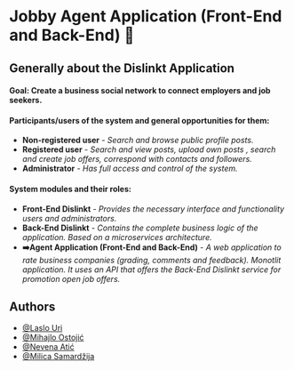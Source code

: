 # **Jobby Agent Application (Front-End and Back-End)** 🐶




## Generally about the **Dislinkt Application**
#### **Goal**: Create a business social network to connect employers and job seekers.
#### **Participants/users** of the system and general opportunities for them:
- **Non-registered user** - *Search and browse public profile posts.*
- **Registered user** - *Search and view posts, upload own posts , search and create job offers, correspond with contacts and followers.*
-  **Administrator** - *Has full access and control of the system.*
#### **System modules** and their roles:
- **Front-End Dislinkt** - *Provides the necessary interface and functionality users and administrators.*
- **Back-End Dislinkt**  - *Contains the complete business logic of the application. Based on a microservices architecture.*
- **➡️Agent Application (Front-End and Back-End)** - *A web application to rate business companies (grading, comments and feedback). Monotlit application. It uses an API that offers the Back-End Dislinkt service for promotion open job offers.*


## **Authors**

- [@Laslo Uri](https://www.github.com/laslo-uri-ftn)
- [@Mihajlo Ostojić](https://www.github.com/mihajlo-ostojic)
- [@Nevena Atić](https://www.github.com/nevenaatic)
- [@Milica Samardžija](https://www.github.com/milicasamardzija)